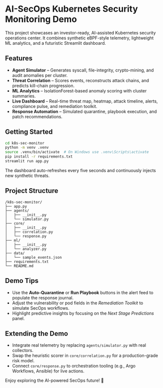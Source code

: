 # AI-SecOps Kubernetes Security Monitoring Demo

This project showcases an investor-ready, AI-assisted Kubernetes security operations center. It combines synthetic eBPF-style telemetry, lightweight ML analytics, and a futuristic Streamlit dashboard.

## Features

- **Agent Simulator** – Generates syscall, file-integrity, crypto-mining, and audit anomalies per cluster.
- **Threat Correlation** – Scores events, reconstructs attack chains, and predicts kill-chain progression.
- **ML Analytics** – IsolationForest-based anomaly scoring with cluster summaries.
- **Live Dashboard** – Real-time threat map, heatmap, attack timeline, alerts, compliance pulse, and remediation toolkit.
- **Response Automation** – Simulated quarantine, playbook execution, and patch recommendations.

## Getting Started

```bash
cd k8s-sec-monitor
python -m venv .venv
source .venv/bin/activate  # On Windows use .venv\Scripts\activate
pip install -r requirements.txt
streamlit run app.py
```

The dashboard auto-refreshes every five seconds and continuously injects new synthetic threats.

## Project Structure

```
/k8s-sec-monitor/
├── app.py
├── agents/
│   ├── __init__.py
│   └── simulator.py
├── core/
│   ├── __init__.py
│   ├── correlation.py
│   └── response.py
├── ml/
│   ├── __init__.py
│   └── analyzer.py
├── data/
│   └── sample_events.json
├── requirements.txt
└── README.md
```

## Demo Tips

- Use the **Auto-Quarantine** or **Run Playbook** buttons in the alert feed to populate the response journal.
- Adjust the vulnerability or pod fields in the *Remediation Toolkit* to simulate SecOps workflows.
- Highlight predictive insights by focusing on the *Next Stage Predictions* panel.

## Extending the Demo

- Integrate real telemetry by replacing `agents/simulator.py` with real collectors.
- Swap the heuristic scorer in `core/correlation.py` for a production-grade risk model.
- Connect `core/response.py` to orchestration tooling (e.g., Argo Workflows, Ansible) for live actions.

Enjoy exploring the AI-powered SecOps future! 🚀
